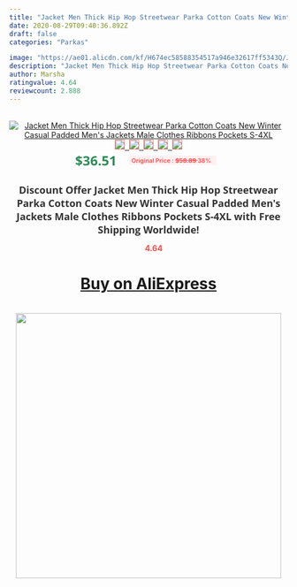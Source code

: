 ```yaml
---
title: "Jacket Men Thick Hip Hop Streetwear Parka Cotton Coats New Winter Casual Padded Men's Jackets Male Clothes Ribbons Pockets S-4XL"
date: 2020-08-29T09:40:36.892Z
draft: false
categories: "Parkas"

image: "https://ae01.alicdn.com/kf/H674ec58588354517a946e32617ff5343Q/Jacket-Men-Thick-Hip-Hop-Streetwear-Parka-Cotton-Coats-New-Winter-Casual-Padded-Men-s-Jackets.jpg"
description: "Jacket Men Thick Hip Hop Streetwear Parka Cotton Coats New Winter Casual Padded Men's Jackets Male Clothes Ribbons Pockets S-4XL"
author: Marsha
ratingvalue: 4.64
reviewcount: 2.888
---
```

<br>
<div style="text-align: center;">
<a href="https://s.click.aliexpress.com/e/_AX5aX3" target="_blank" rel="nofollow noopener noreferrer"><img alt="Jacket Men Thick Hip Hop Streetwear Parka Cotton Coats New Winter Casual Padded Men's Jackets Male Clothes Ribbons Pockets S-4XL" class="magnifier-image" src="https://ae01.alicdn.com/kf/H674ec58588354517a946e32617ff5343Q/Jacket-Men-Thick-Hip-Hop-Streetwear-Parka-Cotton-Coats-New-Winter-Casual-Padded-Men-s-Jackets.jpg_640x640.jpg">
<br>
<img style="border:1px solid salmon" src="https://ae01.alicdn.com/kf/H674ec58588354517a946e32617ff5343Q/Jacket-Men-Thick-Hip-Hop-Streetwear-Parka-Cotton-Coats-New-Winter-Casual-Padded-Men-s-Jackets.jpg_120x120.jpg">&nbsp;&nbsp;<img style="border:1px solid salmon" src="https://ae01.alicdn.com/kf/Hff5bbbd04f054ab289d8131323031c21S/Jacket-Men-Thick-Hip-Hop-Streetwear-Parka-Cotton-Coats-New-Winter-Casual-Padded-Men-s-Jackets.jpg_120x120.jpg">&nbsp;&nbsp;<img style="border:1px solid salmon" src="https://ae01.alicdn.com/kf/Hec398cf5685043488b8f0ca3a6c518a2m/Jacket-Men-Thick-Hip-Hop-Streetwear-Parka-Cotton-Coats-New-Winter-Casual-Padded-Men-s-Jackets.jpg_120x120.jpg">&nbsp;&nbsp;<img style="border:1px solid salmon" src="https://ae01.alicdn.com/kf/H1efb82a0db7e4c88be82dce364193df9C/Jacket-Men-Thick-Hip-Hop-Streetwear-Parka-Cotton-Coats-New-Winter-Casual-Padded-Men-s-Jackets.jpg_120x120.jpg">&nbsp;&nbsp;<img style="border:1px solid salmon" src="https://ae01.alicdn.com/kf/Hdbd599a3ba514a3dbfc5f07beaebf35fy/Jacket-Men-Thick-Hip-Hop-Streetwear-Parka-Cotton-Coats-New-Winter-Casual-Padded-Men-s-Jackets.jpg_120x120.jpg"></a></div><br0>
<div style="text-align: center;"><span style="background-color: white; border: 0px; box-sizing: border-box; color: seagreen; display: inline-block; font-family: &quot;open sans&quot; , &quot;arial&quot; , &quot;helvetica&quot; , sans-serif , &quot;heiti&quot;; font-size: 24px; font-stretch: inherit; font-weight: 700; line-height: inherit; margin: 0px 10px 0px 0px; padding: 0px; vertical-align: middle;">$36.51 </span>
<span style="background: rgb(255 , 241 , 241); border-radius: 3px; border: 0px; box-sizing: border-box; color: #ff4747; display: inline-block; font-family: inherit; font-size: 12px; font-stretch: inherit; font-style: inherit; font-variant: inherit; font-weight: 600; line-height: inherit; margin: 0px; padding: 2px 5px; transform: scale(0.9); vertical-align: middle;">Original Price : <b style="text-decoration: line-through;">$58.89 </b> 38%&nbsp;&nbsp;</span></div>
<h1 style="color: #333333; display: inline-block; font-family: &quot;open sans&quot; , &quot;arial&quot; , &quot;helvetica&quot; , sans-serif , &quot;heiti&quot;; font-size: 18px; font-stretch: inherit; font-weight: 700; text-align: center;">Discount Offer Jacket Men Thick Hip Hop Streetwear Parka Cotton Coats New Winter Casual Padded Men's Jackets Male Clothes Ribbons Pockets S-4XL with Free Shipping Worldwide!</h1>
<div style="color: #ff4747; text-align: center;">
<img src="https://4.bp.blogspot.com/-M0ZcTcb-5uY/XleCXlxnR4I/AAAAAAAAAEc/OrjgMkXV1oMQFaCRZj5HQwOCBcu3w1FegCPcBGAYYCw/s1600/star.png" style="height: 15px;">&nbsp;<b>4.64</b></div>
<div class="button_cont" align="center"><a class="buynow_a" href="https://s.click.aliexpress.com/e/_AX5aX3" target="_blank" rel="nofollow noopener noreferrer"><H1>Buy on AliExpress</H1></a></div><br>
<div class="separator" style="clear: both; text-align: center;">
<img src="https://lh3.googleusercontent.com/-pTy5HemUv9M/XlePHvY0dAI/AAAAAAAAAE4/0nX5iRUoIWY8eMW9Dpxeirr157OZliDIgCLcBGAsYHQ/s1600/badge.gif" width="480">
</div>
